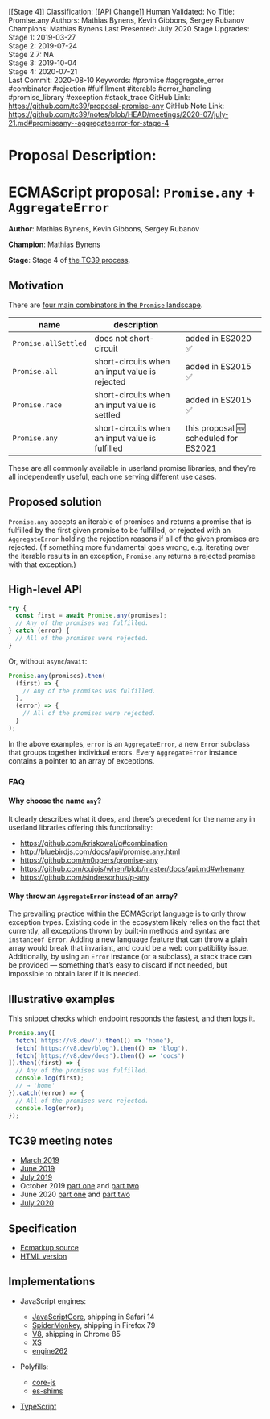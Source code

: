 [[Stage 4]]
Classification: [[API Change]]
Human Validated: No
Title: Promise.any
Authors: Mathias Bynens, Kevin Gibbons, Sergey Rubanov
Champions: Mathias Bynens
Last Presented: July 2020
Stage Upgrades: 
Stage 1: 2019-03-27  
Stage 2: 2019-07-24  
Stage 2.7: NA  
Stage 3: 2019-10-04  
Stage 4: 2020-07-21  
Last Commit: 2020-08-10
Keywords: #promise #aggregate_error #combinator #rejection #fulfillment #iterable #error_handling #promise_library #exception #stack_trace
GitHub Link: https://github.com/tc39/proposal-promise-any
GitHub Note Link: https://github.com/tc39/notes/blob/HEAD/meetings/2020-07/july-21.md#promiseany--aggregateerror-for-stage-4

# Proposal Description:
# ECMAScript proposal: `Promise.any` + `AggregateError`

**Author**: Mathias Bynens, Kevin Gibbons, Sergey Rubanov

**Champion**: Mathias Bynens

**Stage**: Stage 4 of [the TC39 process](https://tc39.es/process-document/).

## Motivation

There are [four main combinators in the `Promise` landscape](https://v8.dev/features/promise-combinators).

| name                 | description                                     |                                       |
| -------------------- | ----------------------------------------------- | ------------------------------------- |
| `Promise.allSettled` | does not short-circuit                          | added in ES2020 ✅                    |
| `Promise.all`        | short-circuits when an input value is rejected  | added in ES2015 ✅                    |
| `Promise.race`       | short-circuits when an input value is settled   | added in ES2015 ✅                    |
| `Promise.any`        | short-circuits when an input value is fulfilled | this proposal 🆕 scheduled for ES2021 |

These are all commonly available in userland promise libraries, and they’re all independently useful, each one serving different use cases.

## Proposed solution

`Promise.any` accepts an iterable of promises and returns a promise that is fulfilled by the first given promise to be fulfilled, or rejected with an `AggregateError` holding the rejection reasons if all of the given promises are rejected. (If something more fundamental goes wrong, e.g. iterating over the iterable results in an exception, `Promise.any` returns a rejected promise with that exception.)

## High-level API

```js
try {
  const first = await Promise.any(promises);
  // Any of the promises was fulfilled.
} catch (error) {
  // All of the promises were rejected.
}
```

Or, without `async`/`await`:

```js
Promise.any(promises).then(
  (first) => {
    // Any of the promises was fulfilled.
  },
  (error) => {
    // All of the promises were rejected.
  }
);
```

In the above examples, `error` is an `AggregateError`, a new `Error` subclass that groups together individual errors. Every `AggregateError` instance contains a pointer to an array of exceptions.

### FAQ

#### Why choose the name `any`?

It clearly describes what it does, and there’s precedent for the name `any` in userland libraries offering this functionality:

- https://github.com/kriskowal/q#combination
- http://bluebirdjs.com/docs/api/promise.any.html
- https://github.com/m0ppers/promise-any
- https://github.com/cujojs/when/blob/master/docs/api.md#whenany
- https://github.com/sindresorhus/p-any

#### Why throw an `AggregateError` instead of an array?

The prevailing practice within the ECMAScript language is to only throw exception types. Existing code in the ecosystem likely relies on the fact that currently, all exceptions thrown by built-in methods and syntax are `instanceof Error`. Adding a new language feature that can throw a plain array would break that invariant, and could be a web compatibility issue. Additionally, by using an `Error` instance (or a subclass), a stack trace can be provided — something that’s easy to discard if not needed, but impossible to obtain later if it is needed.

## Illustrative examples

This snippet checks which endpoint responds the fastest, and then logs it.

```js
Promise.any([
  fetch('https://v8.dev/').then(() => 'home'),
  fetch('https://v8.dev/blog').then(() => 'blog'),
  fetch('https://v8.dev/docs').then(() => 'docs')
]).then((first) => {
  // Any of the promises was fulfilled.
  console.log(first);
  // → 'home'
}).catch((error) => {
  // All of the promises were rejected.
  console.log(error);
});
```

## TC39 meeting notes

- [March 2019](https://github.com/tc39/notes/blob/master/meetings/2019-03/mar-27.md#promiseany)
- [June 2019](https://github.com/tc39/notes/blob/master/meetings/2019-06/june-5.md#promiseany)
- [July 2019](https://github.com/tc39/notes/blob/master/meetings/2019-07/july-24.md#promiseany)
- October 2019 [part one](https://github.com/tc39/notes/blob/master/meetings/2019-10/october-2.md#promiseany-for-stage-3) and [part two](https://github.com/tc39/notes/blob/master/meetings/2019-10/october-3.md#promiseany-reprise)
- June 2020 [part one](https://github.com/tc39/notes/blob/master/meetings/2020-06/june-2.md#aggregateerror-errors-update) and [part two](https://github.com/tc39/notes/blob/master/meetings/2020-06/june-2.md#aggregateerror-constructor-update)
- [July 2020](https://github.com/tc39/notes/blob/master/meetings/2020-07/july-21.md#promiseany--aggregateerror-for-stage-4)

## Specification

- [Ecmarkup source](https://github.com/tc39/proposal-promise-any/blob/master/spec.html)
- [HTML version](https://tc39.es/proposal-promise-any/)

## Implementations

- JavaScript engines:
    - [JavaScriptCore](https://bugs.webkit.org/show_bug.cgi?id=202566), shipping in Safari 14
    - [SpiderMonkey](https://bugzilla.mozilla.org/show_bug.cgi?id=1568903), shipping in Firefox 79
    - [V8](https://bugs.chromium.org/p/v8/issues/detail?id=9808), shipping in Chrome 85
    - [XS](https://blog.moddable.com/blog/xs10/)
    - [engine262](https://github.com/engine262/engine262/commit/c68877ef1c4633daac8b58b5ce1876f709c1cc16)

- Polyfills:
    - [core-js](https://github.com/zloirock/core-js#promiseany)
    - [es-shims](https://github.com/es-shims/Promise.any)

- [TypeScript](https://github.com/microsoft/TypeScript/pull/33844)
